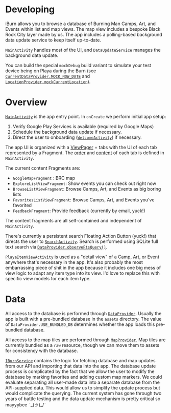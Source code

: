 # Developing

iBurn allows you to browse a database of Burning Man Camps, Art, and Events within list and map views.
The map view includes a bespoke Black Rock City layer made by us.
The app includes a polling-based background data update service to keep itself up-to-date.

`MainActivity` handles most of the UI, and `DataUpdateService` manages the background data update.

You can build the special `mockDebug` build variant to simulate your test device
being on Playa during the Burn (see [`CurrentDataProvider.MOCK_NOW_DATE`](https://github.com/Burning-Man-Earth/iBurn-Android/blob/345b8df09620b1fede7ad4649a068e7dc9f61982/iBurn/src/main/java/com/gaiagps/iburn/CurrentDateProvider.java#L15-L15) and [`LocationProvider.mockCurrentLocation`](https://github.com/Burning-Man-Earth/iBurn-Android/blob/211c133f6ade747b2d9f0644972eac64f83fd0da/iBurn/src/main/java/com/gaiagps/iburn/location/LocationProvider.java#L97-L97)).

# Overview

[`MainActivity`](https://github.com/Burning-Man-Earth/iBurn-Android/blob/master/iBurn/src/main/java/com/gaiagps/iburn/activity/MainActivity.java) is the app entry point.
In `onCreate` we perform initial app setup:

1. Verify Google Play Services is available (required by Google Maps)
2. Schedule the background data update if necessary.
3. Direct the user to onboarding ([`WelcomeActivity`](https://github.com/Burning-Man-Earth/iBurn-Android/blob/master/iBurn/src/main/java/com/gaiagps/iburn/activity/WelcomeActivity.java)) if necessary.

The app UI is organized with a [ViewPager](https://developer.android.com/reference/android/support/v4/view/ViewPager.html) + tabs with the UI of each tab represented by a Fragment.
The [order](https://github.com/Burning-Man-Earth/iBurn-Android/blob/9968f1a0acb8d3a470123fc2ad0d3510d9587c47/iBurn/src/main/java/com/gaiagps/iburn/activity/MainActivity.java#L90...L97) and [content](https://github.com/Burning-Man-Earth/iBurn-Android/blob/9968f1a0acb8d3a470123fc2ad0d3510d9587c47/iBurn/src/main/java/com/gaiagps/iburn/activity/MainActivity.java#L301-L305) of each tab is defined in `MainActivity`.

The current content Fragments are:

 + `GoogleMapFragment` : BRC map
 + `ExploreListViewFragment`: Show events you can check out right now
 + `BrowseListViewFragment`: Browse Camps, Art, and Events as big boring lists
 + `FavoritesListViewFragment`: Browse Camps, Art, and Events you've favorited
 + `FeedbackFragment`: Provide feedback (currently by email, yuck!)

The content fragments are all self-contained and independent of `MainActivity`.

There's currently a persistent search Floating Action Button (yuck!) that
directs the user to [`SearchActivity`](https://github.com/Burning-Man-Earth/iBurn-Android/blob/8cb6414628959b16531f108778781e7a8c51795b/iBurn/src/main/java/com/gaiagps/iburn/activity/SearchActivity.java).
Search is performed using SQLite full text search via [`DataProvider.observeFtsQuery()`](https://github.com/Burning-Man-Earth/iBurn-Android/blob/5f99b17e70c3080dc0780c74d7e7dc5933865293/iBurn/src/main/java/com/gaiagps/iburn/database/DataProvider.java#L305-L305).

[`PlayaItemViewActivity`](https://github.com/Burning-Man-Earth/iBurn-Android/blob/44b30e369ef438df9899280c78688cbaed2a5d20/iBurn/src/main/java/com/gaiagps/iburn/activity/PlayaItemViewActivity.java) is used as a "detail view" of a Camp, Art, or Event
anywhere that's necessary in the app. It's also probably the most embarrassing piece of shit in the app because it
includes one big mess of view logic to adapt any item type into its view. I'd love to replace this with
specific view models for each item type.

# Data

All access to the database is performed through [`DataProvider`](https://github.com/Burning-Man-Earth/iBurn-Android/blob/5f99b17e70c3080dc0780c74d7e7dc5933865293/iBurn/src/main/java/com/gaiagps/iburn/database/DataProvider.java).
Usually the app is built with a pre-bundled database in the `assets` directory. The
value of `DataProvider.USE_BUNDLED_DB` determines whether the app loads this pre-bundled
database.

All access to the map tiles are performed through [`MapProvider`](https://github.com/Burning-Man-Earth/iBurn-Android/blob/a1d070833fc5522f9ad9d07d8ad60bbcda50ed2a/iBurn/src/main/java/com/gaiagps/iburn/database/MapProvider.java).
Map tiles are currently bundled as a `raw` resource, though we can move them to assets for consistency with the database.

[`IBurnService`](https://github.com/Burning-Man-Earth/iBurn-Android/blob/2bb84fc96ef259abafea65af35cce2c8aa3f212b/iBurn/src/main/java/com/gaiagps/iburn/api/IBurnService.java) contains the logic
for fetching database and map updates from our API and importing that data into the app.
The database update process is complicated by the fact that we allow the user to modify the database by
marking favorites and adding custom map markers. We could evaluate separating all user-made data into a separate
database from the API-supplied data. This would allow us to simplify the update process but would
complicate the querying. The current system has gone through two years of battle testing and
the data update mechanism is pretty critical so mayyybee  ¯\_(ツ)_/¯

